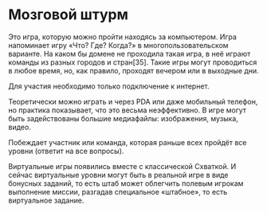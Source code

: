 # Мозговой штурм

Это игра, которую можно пройти находясь за компьютером. Игра напоминает игру «Что? Где? Когда?» в многопользовательском варианте. На каком бы домене не проходила такая игра, в неё играют команды из разных городов и стран[35]. Такие игры могут проводиться в любое время, но, как правило, проходят вечером или в выходные дни.

Для участия необходимо только подключение к интернет.

Теоретически можно играть и через PDA или даже мобильный телефон, но практика показывает, что это весьма неэффективно. В игре могут быть задействованы большие медиафайлы: изображения, музыка, видео.

Побеждает участник или команда, которая раньше всех пройдёт все уровни (ответит на все вопросы).

Виртуальные игры появились вместе с классической Схваткой. И сейчас виртуальные уровни могут быть в реальной игре в виде бонусных заданий, то есть штаб может облегчить полевым игрокам выполнение миссии, разгадав специальное «штабное», то есть виртуальное задание.